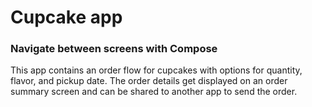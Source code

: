 Cupcake app
=================================

### Navigate between screens with Compose

This app contains an order flow for cupcakes with options for quantity, flavor, and pickup date.
The order details get displayed on an order summary screen and can be shared to another app to
send the order.